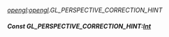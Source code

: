 _[opengl](../../modules/opengl/opengl-module.md):[opengl](../../modules/opengl/opengl-module.md).GL\_PERSPECTIVE\_CORRECTION\_HINT_
##### Const GL\_PERSPECTIVE\_CORRECTION\_HINT:[Int](../../modules/wonkey/wonkey-types-int.md)
